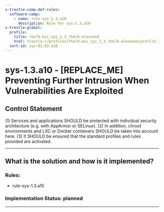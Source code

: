 ```yaml
---
x-trestle-comp-def-rules:
  software-comp:
    - name: rule-sys-1.3.a10
      description: Rule for sys-1.3.a10
x-trestle-global:
  profile:
    title: rhel9-bsi_sys_1_3_rhel9-elevated
    href: trestle://profiles/rhel9-bsi_sys_1_3_rhel9-elevated/profile.json
  sort-id: sys-01.03.a10
---
```


# sys-1.3.a10 - \[REPLACE_ME\] Preventing Further Intrusion When Vulnerabilities Are Exploited

## Control Statement

(1) Services and applications SHOULD be protected with individual security architecture (e.g.
with AppArmor or SELinux). (2) In addition, chroot environments and LXC or Docker containers
SHOULD be taken into account here. (3) It SHOULD be ensured that the standard profiles and
rules provided are activated.

______________________________________________________________________

## What is the solution and how is it implemented?

<!-- For implementation status enter one of: implemented, partial, planned, alternative, not-applicable -->

<!-- Note that the list of rules under ### Rules: is read-only and changes will not be captured after assembly to JSON -->

<!-- Add control implementation description here for control: sys-1.3.a10 -->

### Rules:

  - rule-sys-1.3.a10

### Implementation Status: planned

______________________________________________________________________

